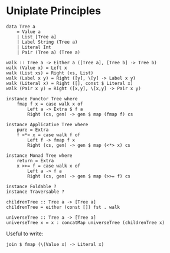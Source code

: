 # Uniplate Principles


    data Tree a
        = Value a
        | List [Tree a]
        | Label String (Tree a)
        | Literal Int
        | Pair (Tree a) (Tree a)

    walk :: Tree a -> Either a ([Tree a], [Tree b] -> Tree b)
    walk (Value x) = Left x
    walk (List xs) = Right (xs, List)
    walk (Label x y) = Right ([y], \[y] -> Label x y)
    walk (Literal x) = Right ([], const $ Literal x)
    walk (Pair x y) = Right ([x,y], \[x,y] -> Pair x y)

    instance Functor Tree where
        fmap f x = case walk x of
            Left a -> Extra $ f a
            Right (cs, gen) -> gen $ map (fmap f) cs

    instance Applicative Tree where
        pure = Extra
        f <*> x = case walk f of
            Left f -> fmap f x
            Right (cs, gen) -> gen $ map (<*> x) cs

    instance Monad Tree where
        return = Extra
        x >>= f = case walk x of
            Left a -> f a
            Right (cs, gen) -> gen $ map (>>= f) cs

    instance Foldable ?
    instance Traversable ?
    
    childrenTree :: Tree a -> [Tree a]
    childrenTree = either (const []) fst . walk
    
    universeTree :: Tree a -> [Tree a]
    universeTree x = x : concatMap universeTree (childrenTree x)

Useful to write:

    join $ fmap (\(Value x) -> Literal x)
